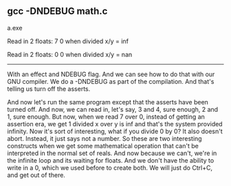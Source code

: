 gcc -DNDEBUG math.c
------------------------------------------
a.exe

Read in 2 floats:
7   0
when divided x/y = inf


Read in 2 floats:
0   0
when divided x/y = nan

------------------------------------------
With an effect and NDEBUG flag. 
And we can see how to do that with our GNU compiler. 
We do a -DNDEBUG as part of the compilation.
And that's telling us turn off the asserts.

And now let's run the same program except that the asserts have been turned off.
And now, we can read in, let's say, 3 and 4, sure enough, 2 and 1, sure enough.
But now, when we read 7 over 0, instead of getting an assertion era, we get 1 divided x over y is inf and that's the system provided infinity. 
Now it's sort of interesting, what if you divide 0 by 0?
It also doesn't abort. 
Instead, it just says not a number.
So these are two interesting constructs when we get some mathematical operation that can't be interpreted in the normal set of reals. 
And now because we can't, we're in the infinite loop and its waiting for floats. 
And we don't have the ability to write in a 0, which we used before to create both. 
We will just do Ctrl+C, and get out of there. 
